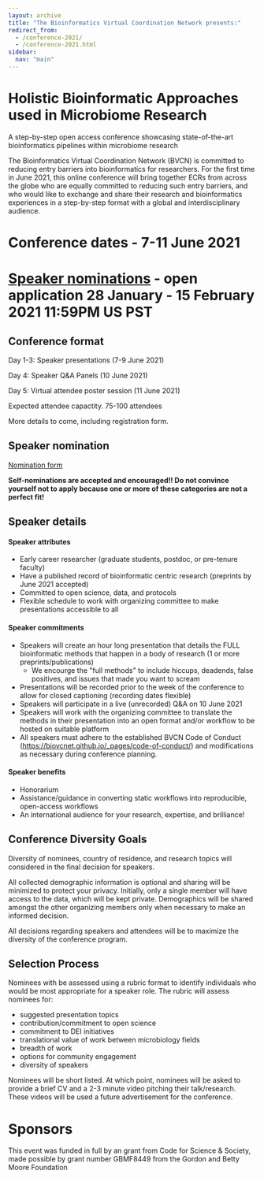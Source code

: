 ```yaml
---
layout: archive
title: "The Bioinformatics Virtual Coordination Network presents:"
redirect_from: 
  - /conference-2021/
  - /conference-2021.html
sidebar:
  nav: "main"
---
```


# Holistic Bioinformatic Approaches used in Microbiome Research
 A step-by-step open access conference showcasing state-of-the-art bioinformatics pipelines within microbiome research
 
The Bioinformatics Virtual Coordination Network (BVCN) is committed to reducing entry barriers into bioinformatics for researchers. For the first time in June 2021, this online conference will bring together ECRs from across the globe who are equally committed to reducing such entry barriers, and who would like to exchange and share their research and bioinformatics experiences in a step-by-step format with a global and interdisciplinary audience.
 
# Conference dates - 7-11 June 2021
# [Speaker nominations]() - open application 28 January - 15 February 2021 11:59PM US PST

## Conference format
Day 1-3: Speaker presentations (7-9 June 2021)

Day 4: Speaker Q&A Panels (10 June 2021)

Day 5: Virtual attendee poster session (11 June 2021)

Expected attendee capactity. 75-100 attendees

More details to come, including registration form.

## Speaker nomination

[Nomination form]()

**Self-nominations are accepted and encouraged!! Do not convince yourself not to apply because one or more of these categories are not a perfect fit!**

## Speaker details

#### Speaker attributes
- Early career researcher (graduate students, postdoc, or pre-tenure faculty)
- Have a published record of bioinformatic centric research (preprints by June 2021 accepted) 
- Committed to open science, data, and protocols 
- Flexible schedule to work with organizing committee to make presentations accessible to all

#### Speaker commitments

* Speakers will create an hour long presentation that details the FULL bioinformatic methods that happen in a body of research (1 or more preprints/publications) 
  * We encourge the "full methods" to include hiccups, deadends, false positives, and issues that made you want to scream 
* Presentations will be recorded prior to the week of the conference to allow for closed captioning (recording dates flexible)
* Speakers will participate in a live (unrecorded) Q&A on 10 June 2021
* Speakers will work with the organizing committee to translate the methods in their presentation into an open format and/or workflow to be hosted on suitable platform
* All speakers must adhere to the established BVCN Code of Conduct (https://biovcnet.github.io/_pages/code-of-conduct/) and modifications as necessary during conference planning.

#### Speaker benefits

* Honorarium
* Assistance/guidance in converting static workflows into reproducible, open-access workflows
* An international audience for your research, expertise, and brilliance!

## Conference Diversity Goals

Diversity of nominees, country of residence, and research topics will considered in the final decision for speakers.

All collected demographic information is optional and sharing will be minimized to protect your privacy. Initially, only a single member will have access to the data, which will be kept private. Demographics will be shared amongst the other organizing members only when necessary to make an informed decision.

All decisions regarding speakers and attendees will be to maximize the diversity of the conference program.

## Selection Process

Nominees with be assessed using a rubric format to identify individuals who would be most appropriate for a speaker role. The rubric will assess nominees for:

* suggested presentation topics
* contribution/commitment to open science
* commitment to DEI initiatives
* translational value of work between microbiology fields
* breadth of work
* options for community engagement
* diversity of speakers

Nominees will be short listed. At which point, nominees will be asked to provide a brief CV and a 2-3 minute video pitching their talk/research. These videos will be used a future advertisement for the conference.


# Sponsors

This event was funded in full by an grant from Code for Science & Society, made possible by grant number GBMF8449 from the Gordon and Betty Moore Foundation
